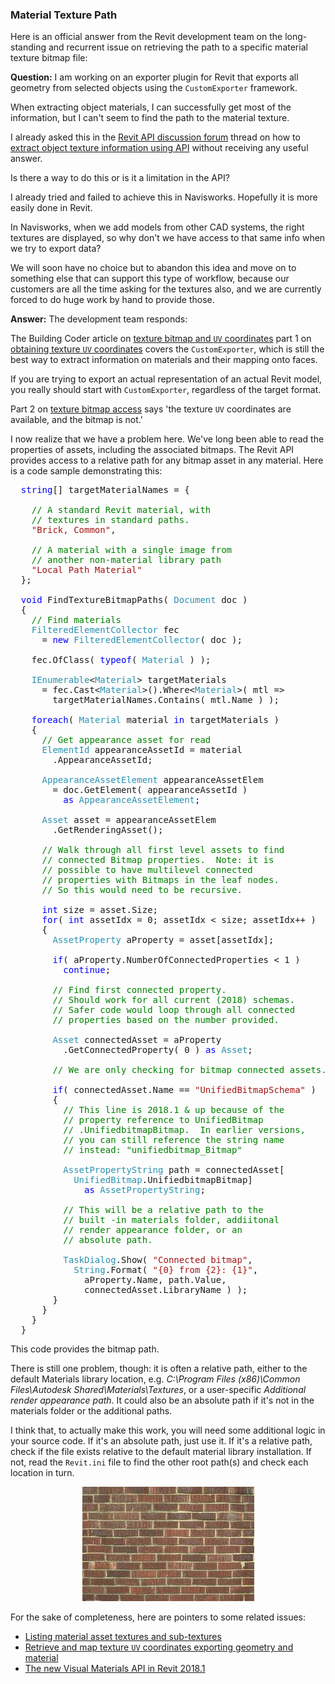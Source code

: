<head>
<meta http-equiv="Content-Type" content="text/html; charset=utf-8">
<link rel="stylesheet" type="text/css" href="bc.css">
<!--
<script src="run_prettify.js" type="text/javascript"></script>
<script src="https://google-code-prettify.googlecode.com/svn/loader/run_prettify.js" type="text/javascript"></script>
-->
<script src="https://cdn.rawgit.com/google/code-prettify/master/loader/run_prettify.js" type="text/javascript"></script>
</head>

<!---

- Scott Conover Re: Material texture path extraction in Revit API

#RevitAPI @AutodeskRevit #bim #dynamobim @AutodeskForge #ForgeDevCon

Here is an official answer from the Revit development team on the long-standing and recurrent issue on retrieving the path to a specific material texture bitmap file
&ndash; Question: I am working on an exporter plugin for Revit that exports all geometry from selected objects using the <code>CustomExporter</code> framework.
When extracting object materials, I can successfully get most of the information, but I can't seem to find the path to the material texture...

--->

### Material Texture Path

Here is an official answer from the Revit development team on the long-standing and recurrent issue on retrieving the path to a specific material texture bitmap file:

**Question:** I am working on an exporter plugin for Revit that exports all geometry from selected objects using the `CustomExporter` framework.

When extracting object materials, I can successfully get most of the information, but I can't seem to find the path to the material texture.

I already asked this in 
the [Revit API discussion forum](http://forums.autodesk.com/t5/revit-api-forum/bd-p/160) thread
on how to [extract object texture information using API](https://forums.autodesk.com/t5/revit-api-forum/extract-object-texture-information-using-api/m-p/7406055) without 
receiving any useful answer.
 
Is there a way to do this or is it a limitation in the API?

I already tried and failed to achieve this in Navisworks. Hopefully it is more easily done in Revit.
 
In Navisworks, when we add models from other CAD systems, the right textures are displayed, so why don't we have access to that same info when we try to export data?
 
We will soon have no choice but to abandon this idea and move on to something else that can support this type of workflow, because our customers are all the time asking for the textures also, and we are currently forced to do huge work by hand to provide those.
 

**Answer:** The development team responds:

The Building Coder article
on [texture bitmap and `UV` coordinates](http://thebuildingcoder.typepad.com/blog/2013/07/texture-bitmap-and-uv-coordinates.html) part 1
on [obtaining texture `UV` coordinates](http://thebuildingcoder.typepad.com/blog/2013/07/texture-bitmap-and-uv-coordinates.html#2) covers the `CustomExporter`, which is still the best way to extract information on materials and their mapping onto faces.

If you are trying to export an actual representation of an actual Revit model, you really should start with `CustomExporter`, regardless of the target format.  
 
Part 2
on [texture bitmap access](http://thebuildingcoder.typepad.com/blog/2013/07/texture-bitmap-and-uv-coordinates.html#2) says 'the texture `UV` coordinates are available, and the bitmap is not.'
 
I now realize that we have a problem here.  We've long been able to read the properties of assets, including the associated bitmaps.  The Revit API provides access to a relative path for any bitmap asset in any material. Here is a code sample demonstrating this:

<pre class="code">
&nbsp;&nbsp;<span style="color:blue;">string</span>[]&nbsp;targetMaterialNames&nbsp;=&nbsp;{
 
&nbsp;&nbsp;&nbsp;&nbsp;<span style="color:green;">//&nbsp;A&nbsp;standard&nbsp;Revit&nbsp;material,&nbsp;with&nbsp;</span>
&nbsp;&nbsp;&nbsp;&nbsp;<span style="color:green;">//&nbsp;textures&nbsp;in&nbsp;standard&nbsp;paths.&nbsp;</span>
&nbsp;&nbsp;&nbsp;&nbsp;<span style="color:#a31515;">&quot;Brick,&nbsp;Common&quot;</span>,
 
&nbsp;&nbsp;&nbsp;&nbsp;<span style="color:green;">//&nbsp;A&nbsp;material&nbsp;with&nbsp;a&nbsp;single&nbsp;image&nbsp;from&nbsp;</span>
&nbsp;&nbsp;&nbsp;&nbsp;<span style="color:green;">//&nbsp;another&nbsp;non-material&nbsp;library&nbsp;path</span>
&nbsp;&nbsp;&nbsp;&nbsp;<span style="color:#a31515;">&quot;Local&nbsp;Path&nbsp;Material&quot;</span>
&nbsp;&nbsp;};
 
&nbsp;&nbsp;<span style="color:blue;">void</span>&nbsp;FindTextureBitmapPaths(&nbsp;<span style="color:#2b91af;">Document</span>&nbsp;doc&nbsp;)
&nbsp;&nbsp;{
&nbsp;&nbsp;&nbsp;&nbsp;<span style="color:green;">//&nbsp;Find&nbsp;materials</span>
&nbsp;&nbsp;&nbsp;&nbsp;<span style="color:#2b91af;">FilteredElementCollector</span>&nbsp;fec&nbsp;
&nbsp;&nbsp;&nbsp;&nbsp;&nbsp;&nbsp;=&nbsp;<span style="color:blue;">new</span>&nbsp;<span style="color:#2b91af;">FilteredElementCollector</span>(&nbsp;doc&nbsp;);
 
&nbsp;&nbsp;&nbsp;&nbsp;fec.OfClass(&nbsp;<span style="color:blue;">typeof</span>(&nbsp;<span style="color:#2b91af;">Material</span>&nbsp;)&nbsp;);
 
&nbsp;&nbsp;&nbsp;&nbsp;<span style="color:#2b91af;">IEnumerable</span>&lt;<span style="color:#2b91af;">Material</span>&gt;&nbsp;targetMaterials&nbsp;
&nbsp;&nbsp;&nbsp;&nbsp;&nbsp;&nbsp;=&nbsp;fec.Cast&lt;<span style="color:#2b91af;">Material</span>&gt;().Where&lt;<span style="color:#2b91af;">Material</span>&gt;(&nbsp;mtl&nbsp;=&gt;&nbsp;
&nbsp;&nbsp;&nbsp;&nbsp;&nbsp;&nbsp;&nbsp;&nbsp;targetMaterialNames.Contains(&nbsp;mtl.Name&nbsp;)&nbsp;);
 
&nbsp;&nbsp;&nbsp;&nbsp;<span style="color:blue;">foreach</span>(&nbsp;<span style="color:#2b91af;">Material</span>&nbsp;material&nbsp;<span style="color:blue;">in</span>&nbsp;targetMaterials&nbsp;)
&nbsp;&nbsp;&nbsp;&nbsp;{
&nbsp;&nbsp;&nbsp;&nbsp;&nbsp;&nbsp;<span style="color:green;">//&nbsp;Get&nbsp;appearance&nbsp;asset&nbsp;for&nbsp;read</span>
&nbsp;&nbsp;&nbsp;&nbsp;&nbsp;&nbsp;<span style="color:#2b91af;">ElementId</span>&nbsp;appearanceAssetId&nbsp;=&nbsp;material
&nbsp;&nbsp;&nbsp;&nbsp;&nbsp;&nbsp;&nbsp;&nbsp;.AppearanceAssetId;
 
&nbsp;&nbsp;&nbsp;&nbsp;&nbsp;&nbsp;<span style="color:#2b91af;">AppearanceAssetElement</span>&nbsp;appearanceAssetElem&nbsp;
&nbsp;&nbsp;&nbsp;&nbsp;&nbsp;&nbsp;&nbsp;&nbsp;=&nbsp;doc.GetElement(&nbsp;appearanceAssetId&nbsp;)
&nbsp;&nbsp;&nbsp;&nbsp;&nbsp;&nbsp;&nbsp;&nbsp;&nbsp;&nbsp;<span style="color:blue;">as</span>&nbsp;<span style="color:#2b91af;">AppearanceAssetElement</span>;
 
&nbsp;&nbsp;&nbsp;&nbsp;&nbsp;&nbsp;<span style="color:#2b91af;">Asset</span>&nbsp;asset&nbsp;=&nbsp;appearanceAssetElem
&nbsp;&nbsp;&nbsp;&nbsp;&nbsp;&nbsp;&nbsp;&nbsp;.GetRenderingAsset();
 
&nbsp;&nbsp;&nbsp;&nbsp;&nbsp;&nbsp;<span style="color:green;">//&nbsp;Walk&nbsp;through&nbsp;all&nbsp;first&nbsp;level&nbsp;assets&nbsp;to&nbsp;find&nbsp;</span>
&nbsp;&nbsp;&nbsp;&nbsp;&nbsp;&nbsp;<span style="color:green;">//&nbsp;connected&nbsp;Bitmap&nbsp;properties.&nbsp;&nbsp;Note:&nbsp;it&nbsp;is&nbsp;</span>
&nbsp;&nbsp;&nbsp;&nbsp;&nbsp;&nbsp;<span style="color:green;">//&nbsp;possible&nbsp;to&nbsp;have&nbsp;multilevel&nbsp;connected&nbsp;</span>
&nbsp;&nbsp;&nbsp;&nbsp;&nbsp;&nbsp;<span style="color:green;">//&nbsp;properties&nbsp;with&nbsp;Bitmaps&nbsp;in&nbsp;the&nbsp;leaf&nbsp;nodes.&nbsp;&nbsp;</span>
&nbsp;&nbsp;&nbsp;&nbsp;&nbsp;&nbsp;<span style="color:green;">//&nbsp;So&nbsp;this&nbsp;would&nbsp;need&nbsp;to&nbsp;be&nbsp;recursive.</span>
 
&nbsp;&nbsp;&nbsp;&nbsp;&nbsp;&nbsp;<span style="color:blue;">int</span>&nbsp;size&nbsp;=&nbsp;asset.Size;
&nbsp;&nbsp;&nbsp;&nbsp;&nbsp;&nbsp;<span style="color:blue;">for</span>(&nbsp;<span style="color:blue;">int</span>&nbsp;assetIdx&nbsp;=&nbsp;0;&nbsp;assetIdx&nbsp;&lt;&nbsp;size;&nbsp;assetIdx++&nbsp;)
&nbsp;&nbsp;&nbsp;&nbsp;&nbsp;&nbsp;{
&nbsp;&nbsp;&nbsp;&nbsp;&nbsp;&nbsp;&nbsp;&nbsp;<span style="color:#2b91af;">AssetProperty</span>&nbsp;aProperty&nbsp;=&nbsp;asset[assetIdx];
 
&nbsp;&nbsp;&nbsp;&nbsp;&nbsp;&nbsp;&nbsp;&nbsp;<span style="color:blue;">if</span>(&nbsp;aProperty.NumberOfConnectedProperties&nbsp;&lt;&nbsp;1&nbsp;)
&nbsp;&nbsp;&nbsp;&nbsp;&nbsp;&nbsp;&nbsp;&nbsp;&nbsp;&nbsp;<span style="color:blue;">continue</span>;
 
&nbsp;&nbsp;&nbsp;&nbsp;&nbsp;&nbsp;&nbsp;&nbsp;<span style="color:green;">//&nbsp;Find&nbsp;first&nbsp;connected&nbsp;property.&nbsp;&nbsp;</span>
&nbsp;&nbsp;&nbsp;&nbsp;&nbsp;&nbsp;&nbsp;&nbsp;<span style="color:green;">//&nbsp;Should&nbsp;work&nbsp;for&nbsp;all&nbsp;current&nbsp;(2018)&nbsp;schemas.&nbsp;&nbsp;</span>
&nbsp;&nbsp;&nbsp;&nbsp;&nbsp;&nbsp;&nbsp;&nbsp;<span style="color:green;">//&nbsp;Safer&nbsp;code&nbsp;would&nbsp;loop&nbsp;through&nbsp;all&nbsp;connected</span>
&nbsp;&nbsp;&nbsp;&nbsp;&nbsp;&nbsp;&nbsp;&nbsp;<span style="color:green;">//&nbsp;properties&nbsp;based&nbsp;on&nbsp;the&nbsp;number&nbsp;provided.</span>
 
&nbsp;&nbsp;&nbsp;&nbsp;&nbsp;&nbsp;&nbsp;&nbsp;<span style="color:#2b91af;">Asset</span>&nbsp;connectedAsset&nbsp;=&nbsp;aProperty
&nbsp;&nbsp;&nbsp;&nbsp;&nbsp;&nbsp;&nbsp;&nbsp;&nbsp;&nbsp;.GetConnectedProperty(&nbsp;0&nbsp;)&nbsp;<span style="color:blue;">as</span>&nbsp;<span style="color:#2b91af;">Asset</span>;
 
&nbsp;&nbsp;&nbsp;&nbsp;&nbsp;&nbsp;&nbsp;&nbsp;<span style="color:green;">//&nbsp;We&nbsp;are&nbsp;only&nbsp;checking&nbsp;for&nbsp;bitmap&nbsp;connected&nbsp;assets.&nbsp;</span>
&nbsp;&nbsp;&nbsp;&nbsp;&nbsp;&nbsp;&nbsp;&nbsp;&nbsp;&nbsp;&nbsp;&nbsp;&nbsp;
&nbsp;&nbsp;&nbsp;&nbsp;&nbsp;&nbsp;&nbsp;&nbsp;<span style="color:blue;">if</span>(&nbsp;connectedAsset.Name&nbsp;==&nbsp;<span style="color:#a31515;">&quot;UnifiedBitmapSchema&quot;</span>&nbsp;)
&nbsp;&nbsp;&nbsp;&nbsp;&nbsp;&nbsp;&nbsp;&nbsp;{
&nbsp;&nbsp;&nbsp;&nbsp;&nbsp;&nbsp;&nbsp;&nbsp;&nbsp;&nbsp;<span style="color:green;">//&nbsp;This&nbsp;line&nbsp;is&nbsp;2018.1&nbsp;&amp;&nbsp;up&nbsp;because&nbsp;of&nbsp;the&nbsp;</span>
&nbsp;&nbsp;&nbsp;&nbsp;&nbsp;&nbsp;&nbsp;&nbsp;&nbsp;&nbsp;<span style="color:green;">//&nbsp;property&nbsp;reference&nbsp;to&nbsp;UnifiedBitmap</span>
&nbsp;&nbsp;&nbsp;&nbsp;&nbsp;&nbsp;&nbsp;&nbsp;&nbsp;&nbsp;<span style="color:green;">//&nbsp;.UnifiedbitmapBitmap.&nbsp;&nbsp;In&nbsp;earlier&nbsp;versions,</span>
&nbsp;&nbsp;&nbsp;&nbsp;&nbsp;&nbsp;&nbsp;&nbsp;&nbsp;&nbsp;<span style="color:green;">//&nbsp;you&nbsp;can&nbsp;still&nbsp;reference&nbsp;the&nbsp;string&nbsp;name&nbsp;</span>
&nbsp;&nbsp;&nbsp;&nbsp;&nbsp;&nbsp;&nbsp;&nbsp;&nbsp;&nbsp;<span style="color:green;">//&nbsp;instead:&nbsp;&quot;unifiedbitmap_Bitmap&quot;</span>
 
&nbsp;&nbsp;&nbsp;&nbsp;&nbsp;&nbsp;&nbsp;&nbsp;&nbsp;&nbsp;<span style="color:#2b91af;">AssetPropertyString</span>&nbsp;path&nbsp;=&nbsp;connectedAsset[
&nbsp;&nbsp;&nbsp;&nbsp;&nbsp;&nbsp;&nbsp;&nbsp;&nbsp;&nbsp;&nbsp;&nbsp;<span style="color:#2b91af;">UnifiedBitmap</span>.UnifiedbitmapBitmap]&nbsp;
&nbsp;&nbsp;&nbsp;&nbsp;&nbsp;&nbsp;&nbsp;&nbsp;&nbsp;&nbsp;&nbsp;&nbsp;&nbsp;&nbsp;<span style="color:blue;">as</span>&nbsp;<span style="color:#2b91af;">AssetPropertyString</span>;
 
&nbsp;&nbsp;&nbsp;&nbsp;&nbsp;&nbsp;&nbsp;&nbsp;&nbsp;&nbsp;<span style="color:green;">//&nbsp;This&nbsp;will&nbsp;be&nbsp;a&nbsp;relative&nbsp;path&nbsp;to&nbsp;the&nbsp;</span>
&nbsp;&nbsp;&nbsp;&nbsp;&nbsp;&nbsp;&nbsp;&nbsp;&nbsp;&nbsp;<span style="color:green;">//&nbsp;built&nbsp;-in&nbsp;materials&nbsp;folder,&nbsp;addiitonal&nbsp;</span>
&nbsp;&nbsp;&nbsp;&nbsp;&nbsp;&nbsp;&nbsp;&nbsp;&nbsp;&nbsp;<span style="color:green;">//&nbsp;render&nbsp;appearance&nbsp;folder,&nbsp;or&nbsp;an&nbsp;</span>
&nbsp;&nbsp;&nbsp;&nbsp;&nbsp;&nbsp;&nbsp;&nbsp;&nbsp;&nbsp;<span style="color:green;">//&nbsp;absolute&nbsp;path.</span>
 
&nbsp;&nbsp;&nbsp;&nbsp;&nbsp;&nbsp;&nbsp;&nbsp;&nbsp;&nbsp;<span style="color:#2b91af;">TaskDialog</span>.Show(&nbsp;<span style="color:#a31515;">&quot;Connected&nbsp;bitmap&quot;</span>,&nbsp;
&nbsp;&nbsp;&nbsp;&nbsp;&nbsp;&nbsp;&nbsp;&nbsp;&nbsp;&nbsp;&nbsp;&nbsp;<span style="color:#2b91af;">String</span>.Format(&nbsp;<span style="color:#a31515;">&quot;{0}&nbsp;from&nbsp;{2}:&nbsp;{1}&quot;</span>,&nbsp;
&nbsp;&nbsp;&nbsp;&nbsp;&nbsp;&nbsp;&nbsp;&nbsp;&nbsp;&nbsp;&nbsp;&nbsp;&nbsp;&nbsp;aProperty.Name,&nbsp;path.Value,&nbsp;
&nbsp;&nbsp;&nbsp;&nbsp;&nbsp;&nbsp;&nbsp;&nbsp;&nbsp;&nbsp;&nbsp;&nbsp;&nbsp;&nbsp;connectedAsset.LibraryName&nbsp;)&nbsp;);
&nbsp;&nbsp;&nbsp;&nbsp;&nbsp;&nbsp;&nbsp;&nbsp;}
&nbsp;&nbsp;&nbsp;&nbsp;&nbsp;&nbsp;}
&nbsp;&nbsp;&nbsp;&nbsp;}
&nbsp;&nbsp;}
</pre>

This code provides the bitmap path.

There is still one problem, though: it is often a relative path, either to the default Materials library location, e.g. *C:\Program Files (x86)\Common Files\Autodesk Shared\Materials\Textures*, or a user-specific *Additional render appearance path*.  It could also be an absolute path if it's not in the materials folder or the additional paths.
 
I think that, to actually make this work, you will need some additional logic in your source code.  If it's an absolute path, just use it.  If it's a relative path, check if the file exists relative to the default material library installation.  If not, read the `Revit.ini` file to find the other root path(s) and check each location in turn.
 
<center>
<img src="img/rh_texture_01.png" alt="Material texture" width="275"/>
</center>

For the sake of completeness, here are pointers to some related issues:
 
- [Listing material asset textures and sub-textures](http://thebuildingcoder.typepad.com/blog/2016/10/list-material-asset-texture-and-forge-webinar-recordings.html#3)
- [Retrieve and map texture `UV` coordinates exporting geometry and material](http://thebuildingcoder.typepad.com/blog/2017/03/events-uv-coordinates-and-rooms-on-level.html#5)
- [The new Visual Materials API in Revit 2018.1](http://thebuildingcoder.typepad.com/blog/2017/08/revit-20181-and-the-visual-materials-api.html)
